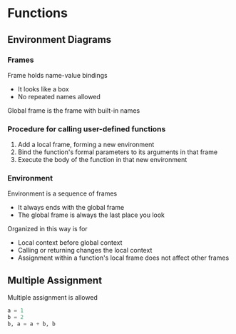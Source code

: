 # Functions

## Environment Diagrams

### Frames

Frame holds name-value bindings
- It looks like a box
- No repeated names allowed

Global frame is the frame with built-in names

### Procedure for calling user-defined functions

1. Add a local frame, forming a new environment
2. Bind the function's formal parameters to its arguments in that frame
3. Execute the body of the function in that new environment

### Environment

Environment is a sequence of frames
- It always ends with the global frame
- The global frame is always the last place you look

Organized in this way is for
- Local context before global context
- Calling or returning changes the local context
- Assignment within a function's local frame does not affect other frames

## Multiple Assignment

Multiple assignment is allowed

```python
a = 1
b = 2
b, a = a + b, b
```
